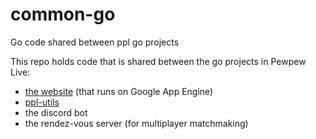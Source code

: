 # common-go
Go code shared between ppl go projects

This repo holds code that is shared between the go projects in Pewpew Live:
* [the website](https://pewpew.live) (that runs on Google App Engine)
* [ppl-utils](https://github.com/pewpewlive/ppl-utils)
* the discord bot
* the rendez-vous server (for multiplayer matchmaking)
